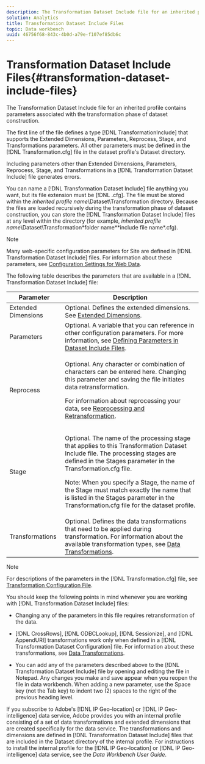 ```yaml
---
description: The Transformation Dataset Include file for an inherited profile contains parameters associated with the transformation phase of dataset construction.
solution: Analytics
title: Transformation Dataset Include Files
topic: Data workbench
uuid: 46756f68-843c-4b0d-a79e-f107ef85db6c
---
```


# Transformation Dataset Include Files{#transformation-dataset-include-files}

The Transformation Dataset Include file for an inherited profile contains parameters associated with the transformation phase of dataset construction.

 The first line of the file defines a type [!DNL TransformationInclude] that supports the Extended Dimensions, Parameters, Reprocess, Stage, and Transformations parameters. All other parameters must be defined in the [!DNL Transformation.cfg] file in the dataset profile's Dataset directory.

Including parameters other than Extended Dimensions, Parameters, Reprocess, Stage, and Transformations in a [!DNL Transformation Dataset Include] file generates errors.

You can name a [!DNL Transformation Dataset Include] file anything you want, but its file extension must be [!DNL .cfg]. The file must be stored within the *inherited profile name*\Dataset\Transformation directory. Because the files are loaded recursively during the transformation phase of dataset construction, you can store the [!DNL Transformation Dataset Include] files at any level within the directory (for example, *inherited profile name*\Dataset\Transformation\*folder name*\*include file name*.cfg).

>[!NOTE]
>
>Many web-specific configuration parameters for Site are defined in [!DNL Transformation Dataset Include] files. For information about these parameters, see [Configuration Settings for Web Data](../../../../home/c-dataset-const-proc/c-config-web-data/c-config-web-data.md#concept-9a306b65483a484bb3f6f3c1d7e77519).

The following table describes the parameters that are available in a [!DNL Transformation Dataset Include] file:

<table id="table_7BD343888D9145BCBA889B531A4D18F8"> 
 <thead> 
  <tr> 
   <th colname="col1" class="entry"> Parameter </th> 
   <th colname="col2" class="entry"> Description </th> 
  </tr> 
 </thead>
 <tbody> 
  <tr> 
   <td colname="col1"> Extended Dimensions </td> 
   <td colname="col2"> Optional. Defines the extended dimensions. See <a href="../../../../home/c-dataset-const-proc/c-ex-dim/c-ex-dim.md#concept-79b9e2b3f5794833b8b73b003f06ddca"> Extended Dimensions</a>. </td> 
  </tr> 
  <tr> 
   <td colname="col1"> Parameters </td> 
   <td colname="col2"> Optional. A variable that you can reference in other configuration parameters. For more information, see <a href="../../../../home/c-dataset-const-proc/c-dataset-inc-files/c-def-param-dataset-inc-files/c-def-param-dataset-inc-files.md#concept-5ad06acc8dc44bf2a99643fafdd56b50"> Defining Parameters in Dataset Include Files</a>. </td> 
  </tr> 
  <tr> 
   <td colname="col1"> Reprocess </td> 
   <td colname="col2"> <p>Optional. Any character or combination of characters can be entered here. Changing this parameter and saving the file initiates data retransformation. </p> <p> For information about reprocessing your data, see <a href="../../../../home/c-dataset-const-proc/c-reproc-retrans/c-reproc-retrans.md#concept-6d82a173e4ab4111b673e7c2477d0823"> Reprocessing and Retransformation</a>. </p> </td> 
  </tr> 
  <tr> 
   <td colname="col1"> Stage </td> 
   <td colname="col2"> <p>Optional. The name of the processing stage that applies to this <span class="wintitle"> Transformation Dataset Include</span> file. The processing stages are defined in the Stages parameter in the <span class="filepath"> Transformation.cfg</span> file. </p> <p> <p>Note: When you specify a Stage, the name of the Stage must match exactly the name that is listed in the Stages parameter in the <span class="filepath"> Transformation.cfg</span> file for the dataset profile. </p> </p> </td> 
  </tr> 
  <tr> 
   <td colname="col1"> Transformations </td> 
   <td colname="col2"> Optional. Defines the data transformations that need to be applied during transformation. For information about the available transformation types, see <a href="../../../../home/c-dataset-const-proc/c-data-trans/c-data-trans.md#concept-99c6f5e6e5194adb9e98afdc0e91cf38"> Data Transformations</a>. </td> 
  </tr> 
 </tbody> 
</table>

>[!NOTE]
>
>For descriptions of the parameters in the [!DNL Transformation.cfg] file, see [Transformation Configuration File](../../../../home/c-dataset-const-proc/c-trans-config-file/c-trans-config-file.md#concept-cfe9e04d11fd43d980cec36c3c7af211).

You should keep the following points in mind whenever you are working with [!DNL Transformation Dataset Include] files:

* Changing any of the parameters in this file requires retransformation of the data. 
* [!DNL CrossRows], [!DNL ODBCLookup], [!DNL Sessionize], and [!DNL AppendURI] transformations work only when defined in a [!DNL Transformation Dataset Configuration] file. For information about these transformations, see [Data Transformations](../../../../home/c-dataset-const-proc/c-data-trans/c-data-trans.md#concept-99c6f5e6e5194adb9e98afdc0e91cf38). 

* You can add any of the parameters described above to the [!DNL Transformation Dataset Include] file by opening and editing the file in Notepad. Any changes you make and save appear when you reopen the file in data workbench. When adding a new parameter, use the Space key (not the Tab key) to indent two (2) spaces to the right of the previous heading level.

If you subscribe to Adobe's [!DNL IP Geo-location] or [!DNL IP Geo-intelligence] data service, Adobe provides you with an internal profile consisting of a set of data transformations and extended dimensions that are created specifically for the data service. The transformations and dimensions are defined in [!DNL Transformation Dataset Include] files that are included in the Dataset directory of the internal profile. For instructions to install the internal profile for the [!DNL IP Geo-location] or [!DNL IP Geo-intelligence] data service, see the *Data Workbench User Guide*. 

